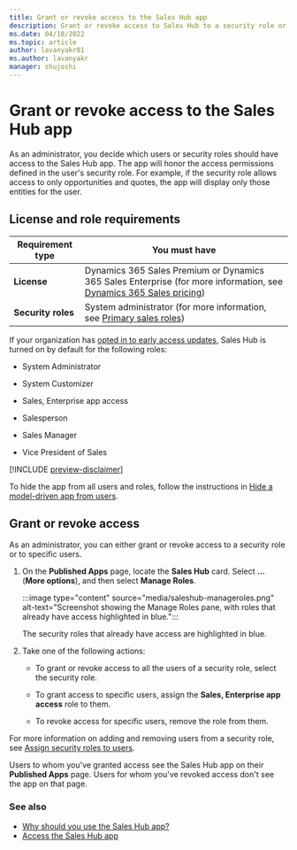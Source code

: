 ```yaml
---
title: Grant or revoke access to the Sales Hub app
description: Grant or revoke access to Sales Hub to a security role or to specific users.
ms.date: 04/18/2022
ms.topic: article
author: lavanyakr01
ms.author: lavanyakr
manager: shujoshi
---
```

# Grant or revoke access to the Sales Hub app

As an administrator, you decide which users or security roles should have access to the Sales Hub app. The app will honor the access permissions defined in the user's security role. For example, if the security role allows access to only opportunities and quotes, the app will display only those entities for the user.

## License and role requirements

| Requirement type | You must have |
| --- | --- |
| **License** | Dynamics 365 Sales Premium or Dynamics 365 Sales Enterprise (for more information, see [Dynamics 365 Sales pricing](https://dynamics.microsoft.com/sales/pricing/)) |
| **Security roles** | System administrator (for more information, see [Primary sales roles](security-roles-for-sales.md#primary-sales-roles)) |

If your organization has [opted in to early access updates](/power-platform/admin/opt-in-early-access-updates), Sales Hub is turned on by default for the following roles:

- System Administrator

- System Customizer

- Sales, Enterprise app access

- Salesperson

- Sales Manager

- Vice President of Sales

[!INCLUDE [preview-disclaimer](../includes/preview-disclaimer.md)]

To hide the app from all users and roles, follow the instructions in [Hide a model-driven app from users](/powerapps/maker/model-driven-apps/deactivate-app).

## Grant or revoke access

As an administrator, you can either grant or revoke access to a security role or to specific users.

1. On the **Published Apps** page, locate the **Sales Hub** card. Select **...** (**More options**), and then select **Manage Roles**.

    :::image type="content" source="media/saleshub-manageroles.png" alt-text="Screenshot showing the Manage Roles pane, with roles that already have access highlighted in blue.":::

    The security roles that already have access are highlighted in blue.

1. Take one of the following actions:

    - To grant or revoke access to all the users of a security role, select the security role.

    - To grant access to specific users, assign the **Sales, Enterprise app access** role to them.

    - To revoke access for specific users, remove the role from them.

For more information on adding and removing users from a security role, see [Assign security roles to users](security-roles-for-sales.md#assign-security-roles-to-users).

Users to whom you've granted access see the Sales Hub app on their **Published Apps** page. Users for whom you've revoked access don't see the app on that page.

### See also

- [Why should you use the Sales Hub app?](intro-saleshub.md#why-should-you-use-the-sales-hub-app)
- [Access the Sales Hub app](intro-saleshub.md#access-the-sales-hub-app)
